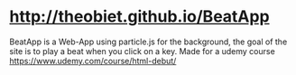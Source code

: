 # http://theobiet.github.io/BeatApp
BeatApp is a Web-App using particle.js for the background, the goal of the site is to play a beat when you click on a key. Made for a udemy course
https://www.udemy.com/course/html-debut/
